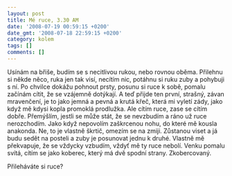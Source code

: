 ```yaml
---
layout: post
title: Mé ruce, 3.30 AM
date: '2008-07-19 00:59:15 +0200'
date_gmt: '2008-07-18 22:59:15 +0200'
category: kolem
tags: []
comments: []
---
```

<p>Usínám na břiše, budím se s necitlivou rukou, nebo rovnou oběma. Přilehnu si někde něco, ruka jen tak visí, necítím nic, potáhnu si ruku zuby a pohybuji s ní. Po chvilce dokážu pohnout prsty, posunu si ruce k sobě, pomalu začínám cítit, že se vzájemně dotýkají. A teď přijde ten první, strašný, závan mravenčení, je to jako jemná a pevná a krutá křeč, která mi vyletí zády, jako když mě kdysi kopla promoklá prodlužka. Ale cítím ruce, zase se cítím dobře. Přemýšlím, jestli se může stát, že se nevzbudím a ráno už ruce nerozchodím. Jako když nepovolím zaškrcenou nohu, do které mě kousla anakonda. Ne, to je vlastně škrtič, omezím se na zmiji. Zůstanou viset a já budu sedět na posteli a zuby je posunovat jednu k druhé. Vlastně mě překvapuje, že se vždycky vzbudím, vždyť mě ty ruce nebolí. Venku pomalu svítá, cítím se jako koberec, který má dvě spodní strany. Zkobercovaný.</p>
<p>Přileháváte si ruce?</p>
